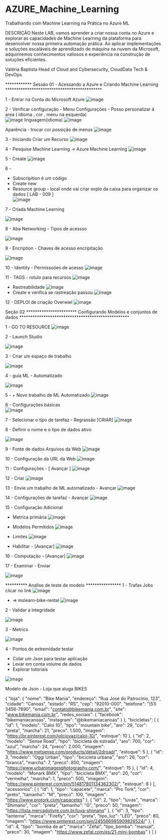 # AZURE_Machine_Learning

Trabalhando com Machine Learning na Prática no Azure ML

DESCRIÇÃO
Neste LAB, vamos aprender a criar nossa conta no Azure e explorar as capacidades de Machine Learning da plataforma para desenvolver nossa primeira automação prática. 
Ao aplicar implementações e soluções escaláveis de aprendizado de máquina na nuvem da Microsoft, 
adquiriremos conhecimentos valiosos e experiência na construção de soluções eficientes.

Valéria Baptista
Head of Cloud and Cybersecurity, CloudData Tech & DevOps


************ Sessão 01  - Acessando a Azure e Criando Machine Learning ********************************************

1 - Entrar na Conta do Microsoft Azure 
![image](https://github.com/edudias1972/AZURE_Machine_Learning/assets/80340034/4b4867fb-b7f3-4634-85e7-ccf7e5d5c154)

2 - Verificar configuração - Menu Configurações - Posso personalizar á area  ( idioma , cor , menu na esquerda)  
![image](https://github.com/edudias1972/AZURE_Machine_Learning/assets/80340034/e0ea1ae2-3b79-4b0c-96f4-d8e0f1579f40)
linguagem(idioma) 
![image](https://github.com/edudias1972/AZURE_Machine_Learning/assets/80340034/ebea5f3a-d904-4f30-9071-6ea83a25b7eb)

Aparência - trocar cor possição de menus 
![image](https://github.com/edudias1972/AZURE_Machine_Learning/assets/80340034/8b1cd26e-fc65-41d6-b955-4236bf246705)

3 - Iniciando Criar um Recurso 
![image](https://github.com/edudias1972/AZURE_Machine_Learning/assets/80340034/884a1df1-ac71-4a9f-be22-04e3867eb718)

4 - Pesquise Machine Learning  -> Azure Machine Learning 
![image](https://github.com/edudias1972/AZURE_Machine_Learning/assets/80340034/ec50ebb8-6f83-4ed5-89dc-29d408f66e09)

5 - Create 
![image](https://github.com/edudias1972/AZURE_Machine_Learning/assets/80340034/db22b32c-a554-4990-99d2-866befa998b9)

6  - 
- Subscripition é um código
- Create new 
-  Resource group - local onde vai criar explo da caixa para organizar os dados [ LAB - 009 ]  
![image](https://github.com/edudias1972/AZURE_Machine_Learning/assets/80340034/1cd7bc0e-8c75-4c62-85e1-d84e465950ef)

7 - Criada Machine Learning 

![image](https://github.com/edudias1972/AZURE_Machine_Learning/assets/80340034/e6500961-5e1a-48a6-9455-97e50906bf2d)


8 - Aba Networking  -  Tipos de acessso 

![image](https://github.com/edudias1972/AZURE_Machine_Learning/assets/80340034/a7259ae3-d8b8-4bf9-889b-f43de9c493d8)

9 -  Encription  -  Chaves de acesso encripitação 

![image](https://github.com/edudias1972/AZURE_Machine_Learning/assets/80340034/e861ce1b-c8f9-4ef5-9072-e86370d96de8)

10 - Identity  - Permissoões de acesso 
![image](https://github.com/edudias1972/AZURE_Machine_Learning/assets/80340034/202027ed-ee84-4be0-84bf-f54401f978a7)

11 - TAGS - rotulo para recursos 
![image](https://github.com/edudias1972/AZURE_Machine_Learning/assets/80340034/2f9589b0-c034-49c5-9432-df8ec3b855c1)
* Rastreabilidade
  ![image](https://github.com/edudias1972/AZURE_Machine_Learning/assets/80340034/cc2f4209-0268-4aa8-bf92-762febcff729)
* Create e verifica se rastreação passou
![image](https://github.com/edudias1972/AZURE_Machine_Learning/assets/80340034/0776579c-8a24-42a4-8199-25fdc862230b)
 
12 - DEPLOI de criação Overwiel 
![image](https://github.com/edudias1972/AZURE_Machine_Learning/assets/80340034/13deb41a-bffe-4145-81be-13f2e0263844)

Seção 02 
*********************** Configurando Modelos e conjuntos de dados **************************************************

1 - GO TO RESOURCE
![image](https://github.com/edudias1972/AZURE_Machine_Learning/assets/80340034/0845ed39-00dc-4bec-85d4-f668b04256f9)

2 - Launch Studio 

![image](https://github.com/edudias1972/AZURE_Machine_Learning/assets/80340034/2d80b004-5132-43c0-9261-5fdb30fde135)

3 - Criar um espaço de trabalho 

![image](https://github.com/edudias1972/AZURE_Machine_Learning/assets/80340034/2d39126b-f1a5-4196-842c-96b3590432eb)

4 - guia ML - Automatizado 

![image](https://github.com/edudias1972/AZURE_Machine_Learning/assets/80340034/6010cb56-b6c0-4974-82ce-b5bac015a55e) 

5 -  + Novo trabalho de ML Automatizado 
![image](https://github.com/edudias1972/AZURE_Machine_Learning/assets/80340034/479e6ac6-66fb-48e5-b1e9-15d7467f4713)

6 - Configurações básicas  
![image](https://github.com/edudias1972/AZURE_Machine_Learning/assets/80340034/07c036ed-bf49-401d-b965-4ba07464fee1)

7 -  Selecionar o tipo de tarefaz  - Regrassão [CRIAR] 
![image](https://github.com/edudias1972/AZURE_Machine_Learning/assets/80340034/b5a46664-dec9-4747-8676-760b83e712e5) 
 
8 - Definir o nome e o tipo de dados ativo 

![image](https://github.com/edudias1972/AZURE_Machine_Learning/assets/80340034/02070bb9-b16a-410e-be55-b6e8fd050ede)

9 -  Fonte de dados Arquivos da Web 
![image](https://github.com/edudias1972/AZURE_Machine_Learning/assets/80340034/43c429cb-ebaf-413a-a011-47681307021f)

10 - Configuração da URL da Web 
![image](https://github.com/edudias1972/AZURE_Machine_Learning/assets/80340034/798dd212-3e9a-45c7-bfba-7c2cd8192f60)

11 - Configurações  - [ Avançar ] 
![image](https://github.com/edudias1972/AZURE_Machine_Learning/assets/80340034/f6b0b5e0-b81f-4625-9e1c-b17874af3557)

12 -  Criar 
![image](https://github.com/edudias1972/AZURE_Machine_Learning/assets/80340034/ebbc5002-9814-4a3e-b054-a3a5973d0ae4)

13 - Envie um trabalho de ML automatizado  -  Avançar 
![image](https://github.com/edudias1972/AZURE_Machine_Learning/assets/80340034/7d85c078-94f6-4df5-8f78-1ba680879542)

14 - Configurações de tarefaz  -  Avançar 
![image](https://github.com/edudias1972/AZURE_Machine_Learning/assets/80340034/b5db126f-2df2-420d-bec8-6794dfc170e6)

15 - Configuração Adicional  

* Metrica primária
![image](https://github.com/edudias1972/AZURE_Machine_Learning/assets/80340034/bad27a5f-58f8-420d-a9cd-6c26f7972ea3)

* Modelos Permitidos
![image](https://github.com/edudias1972/AZURE_Machine_Learning/assets/80340034/56530d83-69e3-42cf-9dbf-b59790cd3867)

* Limites
  ![image](https://github.com/edudias1972/AZURE_Machine_Learning/assets/80340034/a2b1c165-f048-4c37-ade4-ff6b5cc4d703)

* Habilitar - [Avançar] 
  ![image](https://github.com/edudias1972/AZURE_Machine_Learning/assets/80340034/0e13d1e2-dc37-4091-9f9b-d18e8a6fccad)

16 - Computação - [Avançar] 
![image](https://github.com/edudias1972/AZURE_Machine_Learning/assets/80340034/7a08043e-a20c-4d65-81fb-55967b84e66e)

17 -  Examinar  - Enviar 

![image](https://github.com/edudias1972/AZURE_Machine_Learning/assets/80340034/b76454ff-81e4-4246-a29a-be005931f5ac)

********** Analise de teste de modelo ****************
1 - Trafas Jobs  clicar no link 
![image](https://github.com/edudias1972/AZURE_Machine_Learning/assets/80340034/ea1e5993-50f9-4798-9c2a-9f425cb7875b)

* => mslearn-bike-rental
![image](https://github.com/edudias1972/AZURE_Machine_Learning/assets/80340034/6ae42cf7-ed3c-4708-a0ab-de354566bdf6)

2 -  Validar a integridade 

![image](https://github.com/edudias1972/AZURE_Machine_Learning/assets/80340034/0ed0b041-32ad-4212-9c2c-3aac860e5b8b)

3  -  Metrics 

![image](https://github.com/edudias1972/AZURE_Machine_Learning/assets/80340034/f119d999-a82d-4f57-8201-eba9693c9b38)

4 - Pontos de extremidade testar  
* Colar um  Json  para testar aplicação
* Levar em conta volume de dados
* Explorar tutoriais 

![image](https://github.com/edudias1972/AZURE_Machine_Learning/assets/80340034/ac36a3a6-d606-481a-8a21-08fd747d14ae)

Modelo de Json  - Loja que aluga BIKES   

{
  "loja": {
    "nome": "Bike Mania",
    "endereço": "Rua José do Patrocínio, 123",
    "cidade": "Canoas",
    "estado": "RS",
    "cep": "92010-000",
    "telefone": "(51) 3456-7890",
    "email": "contato@bikemania.com.br",
    "site": "www.bikemania.com.br",
    "redes_sociais": {
      "facebook": "bikemaniacanoas",
      "instagram": "@bikemaniacanoas"
    }
  },
  "bicicletas": [
    {
      "id": 1,
      "modelo": "Caloi 10",
      "tipo": "mountain bike",
      "aro": 29,
      "cor": "preta",
      "marcha": 21,
      "preco": 1.500,
      "imagem": "https://br.pinterest.com/jolciovaz/caloi-10/",
      "estoque": 10
    },
    {
      "id": 2,
      "modelo": "Sense Road",
      "tipo": "bicicleta de estrada",
      "aro": 700,
      "cor": "azul",
      "marcha": 24,
      "preco": 2.000,
      "imagem": "https://www.metsense.com/products/detail/2droad/",
      "estoque": 5
    },
    {
      "id": 3,
      "modelo": "Oggi Urban",
      "tipo": "bicicleta urbana",
      "aro": 26,
      "cor": "branca",
      "marcha": 7,
      "preco": 800,
      "imagem": "https://www.urbanimagesphotography.com/",
      "estoque": 15
    },
    {
      "id": 4,
      "modelo": "Monark BMX",
      "tipo": "bicicleta BMX",
      "aro": 20,
      "cor": "vermelha",
      "marcha": 1,
      "preco": 500,
      "imagem": "https://www.pinterest.com/pin/514817801134362302/",
      "estoque": 8
    }
  ],
  "acessorios": [
    {
      "id": 1,
      "tipo": "capacete",
      "marca": "Pro Tork",
      "cor": "preto",
      "tamanho": "M",
      "preco": 100,
      "imagem": "https://www.protork.com/capacetes"
    },
    {
      "id": 2,
      "tipo": "luvas",
      "marca": "Shimano",
      "cor": "preta",
      "tamanho": "G",
      "preco": 50,
      "imagem": "https://lista.mercadolivre.com.br/luva-shimano"
    },
    {
      "id": 3,
      "tipo": "lanterna",
      "marca": "Firefly",
      "cor": "preta",
      "tipo_luz": "LED",
      "preco": 80,
      "imagem": "https://www.pinterest.com/pin/245586985909826524/"
    },
    {
      "id": 4,
      "tipo": "bomba de ar",
      "marca": "Zéfal",
      "tipo_bomba": "manual",
      "preco": 30,
      "imagem": "https://www.zefal.com/es/21-mini-bombas"
    }
  ]
}


